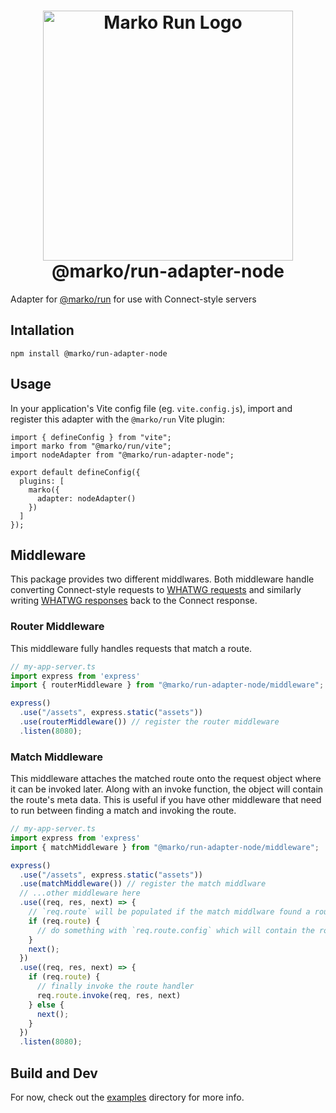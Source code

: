 <h1 align="center">
  <!-- Logo -->
  <picture>
    <source media="(prefers-color-scheme: dark)" srcset="https://github.com/marko-js/run/raw/main/assets/marko-run-darkmode.png">
    <source media="(prefers-color-scheme: light)" srcset="https://github.com/marko-js/run/raw/main/assets/marko-run.png">
    <img alt="Marko Run Logo" src="https://github.com/marko-js/run/raw/main/assets/marko-run.png" width="400">
  </picture>
  <br/>
  @marko/run-adapter-node
	<br/>
</h1>

Adapter for [@marko/run](../serve/README.md) for use with Connect-style servers

## Intallation

```
npm install @marko/run-adapter-node
```

## Usage

In your application's Vite config file (eg. `vite.config.js`), import and register this adapter with the `@marko/run` Vite plugin:

```
import { defineConfig } from "vite";
import marko from "@marko/run/vite";
import nodeAdapter from "@marko/run-adapter-node";

export default defineConfig({
  plugins: [
    marko({
      adapter: nodeAdapter()
    })
  ]
});
```

## Middleware

This package provides two different middlwares. Both middleware handle converting Connect-style requests to [WHATWG requests](https://fetch.spec.whatwg.org/#request-class) and similarly writing [WHATWG responses](https://fetch.spec.whatwg.org/#response-class) back to the Connect response.

### Router Middleware
This middleware fully handles requests that match a route.

```ts
// my-app-server.ts
import express from 'express'
import { routerMiddleware } from "@marko/run-adapter-node/middleware";

express()
  .use("/assets", express.static("assets"))
  .use(routerMiddleware()) // register the router middleware
  .listen(8080);
```

### Match Middleware
This middleware attaches the matched route onto the request object where it can be invoked later. Along with an invoke function, the object will contain the route's meta data. This is useful if you have other middleware that need to run between finding a match and invoking the route.

```ts
// my-app-server.ts
import express from 'express'
import { matchMiddleware } from "@marko/run-adapter-node/middleware";

express()
  .use("/assets", express.static("assets"))
  .use(matchMiddleware()) // register the match middlware
  // ...other middleware here
  .use((req, res, next) => {
    // `req.route` will be populated if the match middlware found a route
    if (req.route) {
      // do something with `req.route.config` which will contain the route's meta data
    }
    next();
  })
  .use((req, res, next) => {
    if (req.route) {
      // finally invoke the route handler
      req.route.invoke(req, res, next)
    } else {
      next();
    }
  })
  .listen(8080);
```

## Build and Dev 

For now, check out the [examples](../../examples/) directory for more info.